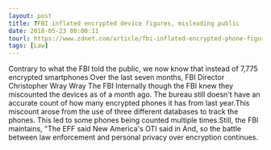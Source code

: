 ```yaml
---
layout: post
title: ?FBI inflated encrypted device figures, misleading public
date: 2018-05-23 00:00:11
tourl: https://www.zdnet.com/article/fbi-inflated-encrypted-phone-figures-misleading-public/
tags: [Law]
---
```

Contrary to what the FBI told the public, we now know that instead of 7,775 encrypted smartphones Over the last seven months, FBI Director Christopher Wray Wray The FBI Internally though the FBI knew they miscounted the devices as of a month ago. The bureau still doesn't have an accurate count of how many encrypted phones it has from last year.This miscount arose from the use of three different databases to track the phones. This led to some phones being counted multiple times.Still, the FBI maintains, "The EFF said New America's OTI said in And, so the battle between law enforcement and personal privacy over encryption continues.